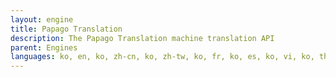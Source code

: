 ```yaml
---
layout: engine
title: Papago Translation
description: The Papago Translation machine translation API
parent: Engines
languages: ko, en, ko, zh-cn, ko, zh-tw, ko, fr, ko, es, ko, vi, ko, th, ko, id, ko, ja, ko, ru, ko, de, ko, it, en, ja, en, fr, zh, en, zh, ja
---
```

